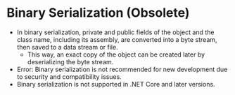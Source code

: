 # Binary Serialization (Obsolete)

- In binary serialization, private and public fields of the object and the class name, including its assembly, are converted into a byte stream, then saved to a data stream or file.
  - This way, an exact copy of the object can be created later by deserializing the byte stream.
- Error: Binary serialization is not recommended for new development due to security and compatibility issues.
- Binary serialization is not supported in .NET Core and later versions.
